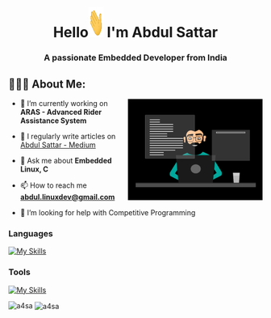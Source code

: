 <h1 align="center">Hello<img src="https://raw.githubusercontent.com/ABSphreak/ABSphreak/master/gifs/Hi.gif" width="30px" height="60px"> I'm Abdul Sattar </h1>
<h3 align="center">A passionate Embedded Developer from India</h3>

## 👨🏻‍💻 About Me:

<img  src="./thoughtworks-gif_dribbble.gif" height="200px" align="right" />

- 🔭 I’m currently working on **ARAS - Advanced Rider Assistance System**

- 📝 I regularly write articles on [Abdul Sattar - Medium](https://medium.com/@embedded.ai)

- 💬 Ask me about **Embedded Linux, C**

- 📫 How to reach me **abdul.linuxdev@gmail.com**

- 🤔 I’m looking for help with Competitive Programming





<h3 align="left">Languages</h3>

[![My Skills](https://skillicons.dev/icons?i=c,cpp,cmake,py,html,arduino,raspberrypi,bash,powershell,matlab,perl)](https://skillicons.dev)

<h3 align="left">Tools</h3>

[![My Skills](https://skillicons.dev/icons?i=eclipse,vscode,pycharm,git,github,linux,ubuntu,kali,wordpress,notion)](https://skillicons.dev)



<p><img align="left" src="https://github-readme-stats.vercel.app/api/top-langs?username=a4sa&show_icons=true&locale=en&layout=compact" alt="a4sa" /></p>

<p>&nbsp;<img align="center" src="https://github-readme-stats.vercel.app/api?username=a4sa&show_icons=true&locale=en" alt="a4sa" /></p>
